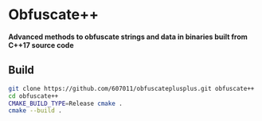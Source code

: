 # Obfuscate++

**Advanced methods to obfuscate strings and data in binaries built from C++17 source code**



## Build

```bash
git clone https://github.com/607011/obfuscateplusplus.git obfuscate++
cd obfuscate++
CMAKE_BUILD_TYPE=Release cmake .
cmake --build .
```
